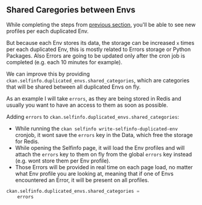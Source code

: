 ## Shared Caregories between Envs

While completing the steps from [previous section](duplicated_env.md), you'll be able to see new profiles per each duplicated Env.

But because each Env stores its data, the storage can be increased `x` times per each duplicated Env, this is mostly related to Errors storage or Python Packages.
Also Errors are going to be updated only after the cron job is completed (e.g. each 10 minutes for example).

We can improve this by providing `ckan.selfinfo.duplicated_envs.shared_categories`, which are categories that will be shared between all duplicated Envs on fly.

As an example I will take `errors`, as they are being stored in Redis and usually you want to have an access to them as soon as possible.

Adding `errors` to `ckan.selfinfo.duplicated_envs.shared_categories`:

* While running the `ckan selfinfo write-selfinfo-duplicated-env` cronjob, it wont save the `errors` key in the Data, which free the storage for Redis.
* While opening the Selfinfo page, it will load the Env profiles and will attach the `errors` key to them on fly from the global `errors` key instead (e.g. wont store them per Env profile).
* Those Errors will be provided in real time on each page load, no matter what Env profile you are looking at, meaning that if one of Envs encountered an Error, it will be present on all profiles.

``` py
ckan.selfinfo.duplicated_envs.shared_categories =
    errors
```

